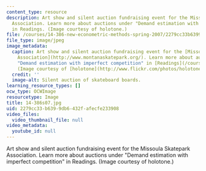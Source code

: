 ```yaml
---
content_type: resource
description: Art show and silent auction fundraising event for the Missoula Skatepark
  Association. Learn more about auctions under "Demand estimation with imperfect competition"
  in Readings. (Image courtesy of holotone.)
file: /courses/14-386-new-econometric-methods-spring-2007/2279cc33b6399db6432fafecfe233908_14-386s07.jpg
file_type: image/jpeg
image_metadata:
  caption: Art show and silent auction fundraising event for the [Missoula Skatepark
    Association](http://www.montanaskatepark.org/). Learn more about auctions under
    "Demand estimation with imperfect competition" in [Readings](/courses/14-386-new-econometric-methods-spring-2007/pages/readings).
    (Image courtesy of [holotone](http://www.flickr.com/photos/holotone/).)
  credit: ''
  image-alt: Silent auction of skateboard boards.
learning_resource_types: []
ocw_type: OCWImage
resourcetype: Image
title: 14-386s07.jpg
uid: 2279cc33-b639-9db6-432f-afecfe233908
video_files:
  video_thumbnail_file: null
video_metadata:
  youtube_id: null
---
```

Art show and silent auction fundraising event for the Missoula Skatepark Association. Learn more about auctions under "Demand estimation with imperfect competition" in Readings. (Image courtesy of holotone.)

